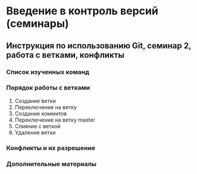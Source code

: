 # Введение в контроль версий (семинары)

## Инструкция по использованию Git, семинар 2, работа с ветками, конфликты

### Список изученных команд 

### Порядок работы с ветками

1. Создание ветки
2. Переключение на ветку
3. Создание коммитов
4. Переключение на ветку master
5. Слияние с веткой
6. Удаление ветки

### Конфликты и их разрешение

### Дополнительные материалы